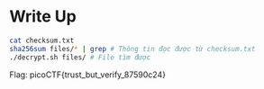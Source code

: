 # Write Up

```bash
cat checksum.txt
sha256sum files/* | grep # Thông tin đọc được từ checksum.txt
./decrypt.sh files/ # File tìm được
```

Flag: picoCTF{trust_but_verify_87590c24}
